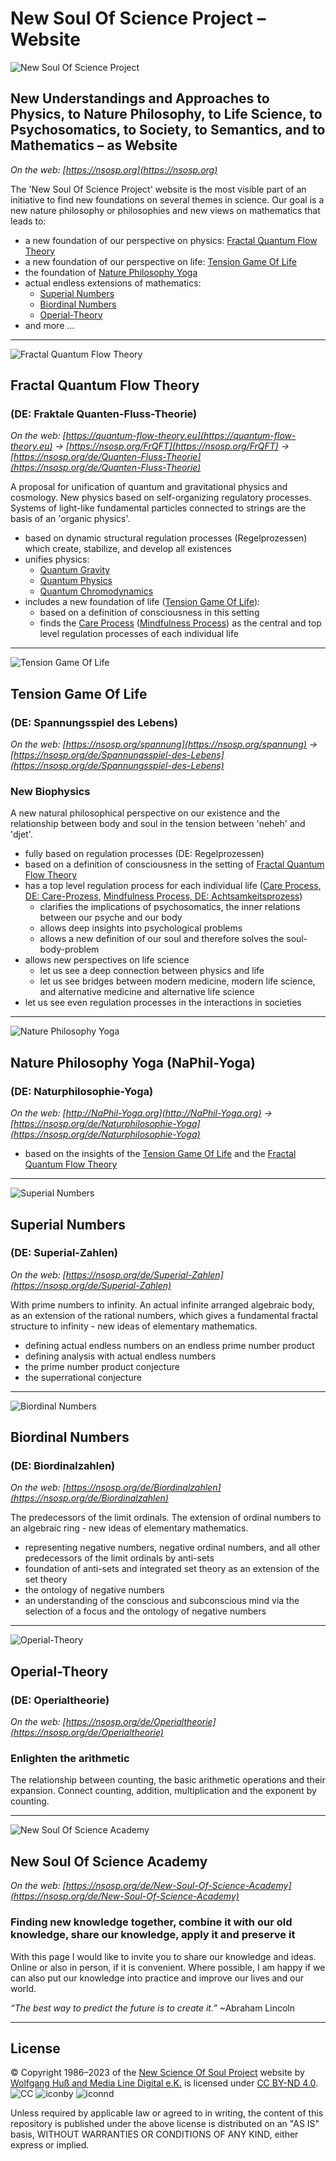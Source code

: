 # New Soul Of Science Project – Website

![New Soul Of Science Project](/share/images/NSOSP/NSOSP_header_v01_9.jpg)

## New Understandings and Approaches to Physics, to Nature Philosophy, to Life Science, to Psychosomatics, to Society, to Semantics, and to Mathematics – as Website

*On the web: [https://nsosp.org](https://nsosp.org)*

The 'New Soul Of Science Project' website is the most visible part of an initiative to find new foundations on several themes in science. Our goal is a new nature philosophy or philosophies and new views on mathematics that leads to:

- a new foundation of our perspective on physics: [Fractal Quantum Flow Theory](#fractal-quantum-flow-theory)
- a new foundation of our perspective on life: [Tension Game Of Life](#tension-game-of-life)
- the foundation of [Nature Philosophy Yoga](#nature-philosophy-yoga-naphil-yoga)
- actual endless extensions of mathematics:
  - [Superial Numbers](#superial-numbers)
  - [Biordinal Numbers](#biordinal-numbers)
  - [Operial-Theory](#operial-theory)
- and more …

----

![Fractal Quantum Flow Theory](/share/images/FrQFT/FrQFT_header_v01_3.jpg)

## Fractal Quantum Flow Theory

### (DE: Fraktale Quanten-Fluss-Theorie)

*On the web: [https://quantum-flow-theory.eu](https://quantum-flow-theory.eu) → [https://nsosp.org/FrQFT](https://nsosp.org/FrQFT) → [https://nsosp.org/de/Quanten-Fluss-Theorie](https://nsosp.org/de/Quanten-Fluss-Theorie)*

A proposal for unification of quantum and gravitational physics and cosmology. New physics based on self-organizing regulatory processes. Systems of light-like fundamental particles connected to strings are the basis of an 'organic physics'.

- based on dynamic structural regulation processes (Regelprozessen) which create, stabilize, and develop all existences
- unifies physics:
  - [Quantum Gravity](https://nsosp.org/de/Quanten-Fluss-Theorie/Quantengravitation-der-Elementarteilchen_de.php)
  - [Quantum Physics](https://nsosp.org/de/Quanten-Fluss-Theorie/Leptonen-Modell-Elektron-Positron-Myon-Tauon-Neutrino_de.php)
  - [Quantum Chromodynamics](https://nsosp.org/de/Quanten-Fluss-Theorie/Quantenchromodynamik-Hadronen-Quarks-Gluonen_de.php)
- includes a new foundation of life ([Tension Game Of Life](#tension-game-of-life)):
  - based on a definition of consciousness in this setting
  - finds the [Care Process](https://nsosp.org/de/Spannungsspiel-des-Lebens/Care-Prozess-Achtsamkeitsprozess-Definition-des-Lebens.php) ([Mindfulness Process](https://nsosp.org/de/Spannungsspiel-des-Lebens/Care-Prozess-Achtsamkeitsprozess-Definition-des-Lebens.php#OM:SpaLeb:Care-Prozess:Achtsamkeitsprozess)) as the central and top level regulation processes of each individual life

----

![Tension Game Of Life](/share/images/Spannungsspiel-des-Lebens/Spannungsspiel-des-Lebens_header_v01_3_1860x354_72dpi_De.jpg)

## Tension Game Of Life

### (DE: Spannungsspiel des Lebens)

*On the web: [https://nsosp.org/spannung](https://nsosp.org/spannung) → [https://nsosp.org/de/Spannungsspiel-des-Lebens](https://nsosp.org/de/Spannungsspiel-des-Lebens)*

### New Biophysics

A new natural philosophical perspective on our existence and the relationship between body and soul in the tension between 'neheh' and 'djet'.

- fully based on regulation processes (DE: Regelprozessen)
- based on a definition of consciousness in the setting of [Fractal Quantum Flow Theory](#fractal-quantum-flow-theory)
- has a top level regulation process for each individual life ([Care Process, DE: Care-Prozess](https://nsosp.org/de/Spannungsspiel-des-Lebens/Care-Prozess-Achtsamkeitsprozess-Definition-des-Lebens.php), [Mindfulness Process, DE: Achtsamkeitsprozess](https://nsosp.org/de/Spannungsspiel-des-Lebens/Care-Prozess-Achtsamkeitsprozess-Definition-des-Lebens.php#OM:SpaLeb:Care-Prozess:Achtsamkeitsprozess))
  - clarifies the implications of psychosomatics, the inner relations between our psyche and our body
  - allows deep insights into psychological problems 
  - allows a new definition of our soul and therefore solves the soul-body-problem
- allows new perspectives on life science
  - let us see a deep connection between physics and life
  - let us see bridges between modern medicine, modern life science, and alternative medicine and alternative life science
- let us see even regulation processes in the interactions in societies

----

![Nature Philosophy Yoga](/share/images/Naturphilosophie-Yoga/NaPhil-Yoga_header_v01_1_1860x354_72dpi_De.jpg)

## Nature Philosophy Yoga (NaPhil-Yoga)

### (DE: Naturphilosophie-Yoga)

*On the web: [http://NaPhil-Yoga.org](http://NaPhil-Yoga.org) → [https://nsosp.org/de/Naturphilosophie-Yoga](https://nsosp.org/de/Naturphilosophie-Yoga)*

- based on the insights of the [Tension Game Of Life](#tension-game-of-life) and the [Fractal Quantum Flow Theory](#fractal-quantum-flow-theory)

----

![Superial Numbers](/share/images/SN/SN_header_v03-01.jpg)

## Superial Numbers

### (DE: Superial-Zahlen)

*On the web: [https://nsosp.org/de/Superial-Zahlen](https://nsosp.org/de/Superial-Zahlen)*

With prime numbers to infinity. An actual infinite arranged algebraic body, as an extension of the rational numbers, which gives a fundamental fractal structure to infinity - new ideas of elementary mathematics.

- defining actual endless numbers on an endless prime number product
- defining analysis with actual endless numbers
- the prime number product conjecture
- the superrational conjecture

----

![Biordinal Numbers](/share/images/BO/BO_header_v01-03-3720x708.jpg)

## Biordinal Numbers

### (DE: Biordinalzahlen)

*On the web: [https://nsosp.org/de/Biordinalzahlen](https://nsosp.org/de/Biordinalzahlen)*

The predecessors of the limit ordinals. The extension of ordinal numbers to an algebraic ring - new ideas of elementary mathematics.

- representing negative numbers, negative ordinal numbers, and all other predecessors of the limit ordinals by anti-sets
- foundation of anti-sets and integrated set theory as an extension of the set theory
- the ontology of negative numbers
- an understanding of the conscious and subconscious mind via the selection of a focus and the ontology of negative numbers

----

![Operial-Theory](/share/images/OT/OT_header_v01-02-3720x708.jpg)

## Operial-Theory

### (DE: Operialtheorie)

*On the web: [https://nsosp.org/de/Operialtheorie](https://nsosp.org/de/Operialtheorie)*

### Enlighten the arithmetic

The relationship between counting, the basic arithmetic operations and their expansion. Connect counting, addition, multiplication and the exponent by counting.

----

![New Soul Of Science Academy](/share/images/NSOSA/NSOSA_header_v01_1_x6.jpg)

## New Soul Of Science Academy

*On the web: [https://nsosp.org/de/New-Soul-Of-Science-Academy](https://nsosp.org/de/New-Soul-Of-Science-Academy)*

### Finding new knowledge together, combine it with our old knowledge, share our knowledge, apply it and preserve it

With this page I would like to invite you to share our knowledge and ideas. Online or also in person, if it is convenient.
Where possible, I am happy if we can also put our knowledge into practice and improve our lives and our world.

*“The best way to predict the future is to create it.”* ~Abraham Lincoln

----

## License

© Copyright 1986–2023 of the [New Science Of Soul Project](https://nsosp.org) website by [Wolfgang Huß and Media Line Digital e.K.](https://nsosp.org/de/Quanten-Fluss-Theorie/Impressum_de.php#OM:FrQFT:Impressum:Inhaberdaten) is licensed under [CC BY-ND 4.0](https://creativecommons.org/licenses/by-nd/4.0). ![CC](/share/images/Copyright/cc.7a093a7d-smal-for-GitHub.png) ![iconby](/share/images/Copyright/by.f6aa22c4-smal-for-GitHub.png) ![iconnd](/share/images/Copyright/nd.64831b7b-smal-for-GitHub.png)

Unless required by applicable law or agreed to in writing, the content of this repository is published under the above license is distributed on an "AS IS" basis, WITHOUT WARRANTIES OR CONDITIONS OF ANY KIND, either express or implied.
